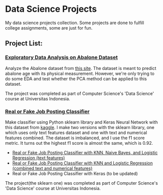 # Data Science Projects
My data science projects collection. Some projects are done to fulfill college assignments, some are just for fun.

## Project List:
### [Exploratory Data Analysis on Abalone Dataset](https://github.com/hwulanayu/hwulanayu.github.io/blob/master/Exploratory%20Data%20Analysis%20on%20Abalone%20Dataset.ipynb)
Analyze the Abalone dataset from [this site](http://archive.ics.uci.edu/ml/datasets/Abalone). The dataset is meant to predict abalone age with its physical measurement. However, we're only trying to do some EDA and test whether the PCA method can be applied to this dataset.

The project was completed as part of Computer Science's 'Data Science' course at Universitas Indonesia.

### [Real or Fake Job Posting Classifier](https://github.com/hwulanayu/hwulanayu.github.io/blob/master/Real%20or%20Fake%20Job%20Postings%20Classification%20(text%20features).ipynb)
Make classifier using Python sklearn library and Keras Neural Network with this dataset from [kaggle](https://www.kaggle.com/shivamb/real-or-fake-fake-jobposting-prediction). I make two versions with the sklearn library, one which uses only text features dataset and one with text and numerical features combined. The dataset is imbalanced, and I use the f1 score metric. It turns out the highest f1 score is almost the same, which is 0.92.
* [Real or Fake Job Posting Classifier with KNN, Naive Bayes, and Logistic Regression (text features)](https://github.com/hwulanayu/hwulanayu.github.io/blob/master/Real%20or%20Fake%20Job%20Postings%20Classification%20(text%20features).ipynb)
* [Real or Fake Job Posting Classifier with KNN and Logistic Regression (combined text and numerical features)](https://github.com/hwulanayu/hwulanayu.github.io/blob/master/Real%20or%20Fake%20Job%20Postings%20Classification%20(text%2Bnumeric%20features).ipynb)
* Real or Fake Job Posting Classifier with Keras (to be updated)

The project(the sklearn one) was completed as part of Computer Science's 'Data Science' course at Universitas Indonesia.
